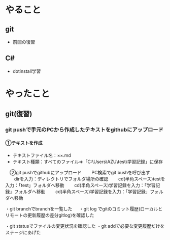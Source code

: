 # やること
## git
- 前回の復習

## C#
- dotinstall学習

# やったこと
## git(復習)
### git pushで手元のPCから作成したテキストをgithubにアップロード
#### ①テキストを作成　
- テキストファイル名：××.md
- テキスト種類：すべてのファイル⇒「C:\Users\AZU\test\学習記録」に保存

　②git pushでgithubにアップロード
　　PC検索でgit bushを呼び出す
　　dirを入力：ディレクトリでフォルダ場所の確認
　　cd(半角スペース)testを入力：「test」フォルダへ移動
　　cd(半角スペース)学習記録を入力：「学習記録」フォルダへ移動
　　cd(半角スペース)学習記録を入力：「学習記録」フォルダへ移動　


・git branchでbranchを一覧した
　
・git log でgitのコミット履歴(ローカルとリモートの更新履歴の差分gitlog)を確認した

・git statusでファイルの変更状況を確認した
・git addで必要な変更履歴だけをステージにあげた








